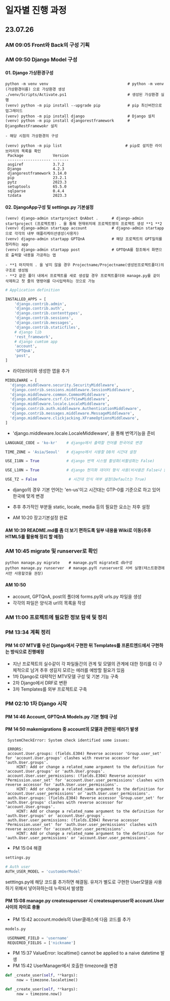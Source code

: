 # 일자별 진행 과정
## 23.07.26
 ### AM 09:05 Front와 Back의 구성 기획
 
 ### AM 09:50 Django Model 구성
  #### 01. Django 가상환경구성
   ```shell
   python -m venv venv                                   # python -m venv (가상환경이름) 으로 가상환경 생성
   ./venv/Scripts/Activate.ps1                           # 생성된 가상환경 실행
   (venv) python -m pip install --upgrade pip            # pip 최신버전으로 업그레이드
   (venv) python -m pip install django                   # Django 설치
   (venv) python -m pip install djangorestframework      # DjangoRestFramewokr 설치
   ```
    - 해당 시점의 가상환경의 구성
 
   ```shell
   (venv) python -m pip list                            # pip로 설치한 라이브러리의 목록을 확인
    Package             Version
    ------------------- -------
    asgiref             3.7.2
    Django              4.2.3
    djangorestframework 3.14.0
    pip                 23.2.1
    pytz                2023.3
    setuptools          65.5.0
    sqlparse            0.4.4
    tzdata              2023.3
   ```
 
  #### 02. DjangoApp구성 및 settings.py 기본설정
   ```shell
   (venv) django-admin startproject QnAbot .      # django-admin startproject (프로젝트명) . 을 통해 현재위치에 프로젝트명의 프로젝트 생성 **1 **2
   (venv) django-admin startapp account           # djagno-admin startapp으로 각각의 내부 애플리케이션생성(사용자)
   (venv) djagno-admin startapp GPTQnA            # 해당 프로젝트의 GPT질의를 정리하는 app
   (venv) django-admin startapp post              # GPTQnA를 참조해서 화면으로 출력할 내용을 가공하는 앱
   ```
    - **1 마지막의 . 을 넣지 않을 경우 Projectname/Projectname(생성된프로젝트폴더)의 구조로 생성됨
    - **2 같은 폴더 내에서 프로젝트를 새로 생성할 경우 프로젝트폴더와 manage.py를 같이 삭제하고 첫 줄의 명령어를 다시입력하는 것으로 가능
 
   ```python
   # Application definition
 
   INSTALLED_APPS = [
       'django.contrib.admin',
       'django.contrib.auth',
       'django.contrib.contenttypes',
       'django.contrib.sessions',
       'django.contrib.messages',
       'django.contrib.staticfiles',
       # django lib
       'rest_framework',
       # django cumtom app
       'account',
       'GPTQnA',
       'post',
   ]
   ```
   - 라이브러리와 생성한 앱을 추가
 
   ```python
   MIDDLEWARE = [
     'django.middleware.security.SecurityMiddleware',
     'django.contrib.sessions.middleware.SessionMiddleware',
     'django.middleware.common.CommonMiddleware',
     'django.middleware.csrf.CsrfViewMiddleware',
     'django.middleware.locale.LocaleMiddleware',
     'django.contrib.auth.middleware.AuthenticationMiddleware',
     'django.contrib.messages.middleware.MessageMiddleware',
     'django.middleware.clickjacking.XFrameOptionsMiddleware',
   ]
   ```
   - 'django.middleware.locale.LocaleMiddleware', 을 통해 번역기능을 준비
 
   ```python
   LANGUAGE_CODE = 'ko-kr'    # django에서 출력할 언어를 한국어로 변경
  
   TIME_ZONE = 'Asia/Seoul'   # djagno에서 사용할 DB의 시간대 설정
  
   USE_I18N = True            # django 번역 시스템 활성화(비활성화는 False)
  
   USE_L10N = True            # django 현지화 데이터 형식 사용(비사용은 False나 없음)
  
   USE_TZ = False              # 시간대 인식 여부 설정(Default는 True)
   ```
   - django의 경우 기본 언어는 'en-us'이고 시간대는 GTP-0를 기준으로 하고 있어 한국에 맞게 변경
   
  - 추후 추가적인 부분들 static, locale, media 등의 필요한 요소는 차후 설정
  - AM 10:20 장고기본설정 완료
  #### AM 10:39 README.md를 좀 더 보기 편하도록 일부 내용을 Wiki로 이동(추후 HTML5를 활용해 정리 할 예정)
  
 ### AM 10:45 migrate 및 runserver로 확인
  ```shell
  python manage.py migrate    # manage.py의 migrate로 db구성
  python manage.py runserver  # manage.py의 runserver로 서버 실행(테스트환경에서만 사용할것을 권장)
  ```

  #### AM 10:50
   - account, GPTQnA, post의 폴더에 forms.py와 urls.py 파일을 생성
   - 각각의 파일은 양식과 url의 목록을 작성

 ### AM 11:00 프로젝트에 필요한 정보 탐색 및 정리
 ### PM 13:34 계획 정리
  #### PM 14:07 MTV를 우선 Django에서 구현한 뒤 Templates를 프론트엔드에서 구현하는 방식으로 진행예정
   - 지난 프로젝트의 실수같이 각 파일들간의 관계 및 모델의 관계에 대한 정리를 더 구체적으로 남겨 추후 생길지 모르는 에러를 예방할 필요가 있음
   - 1차 Django로 대략적인 MTV모델 구성 및 기본 기능 구축
   - 2차 Django에서 DRF로 변환
   - 3차 Templates를 외부 프로젝트로 구축

 ### PM 02:10 1차 Django 시작
  #### PM 14:46 Account, GPTQnA Models.py 기본 형태 구성
  #### PM 14:50 makemigrations 중 account의 모델과 관련된 에러가 발생
   ```shell
    SystemCheckError: System check identified some issues:

    ERRORS:
    account.User.groups: (fields.E304) Reverse accessor 'Group.user_set' for 'account.User.groups' clashes with reverse accessor for 'auth.User.groups'.
        HINT: Add or change a related_name argument to the definition for 'account.User.groups' or 'auth.User.groups'.
    account.User.user_permissions: (fields.E304) Reverse accessor 'Permission.user_set' for 'account.User.user_permissions' clashes with reverse accessor for 'auth.User.user_permissions'.
        HINT: Add or change a related_name argument to the definition for 'account.User.user_permissions' or 'auth.User.user_permissions'.
    auth.User.groups: (fields.E304) Reverse accessor 'Group.user_set' for 'auth.User.groups' clashes with reverse accessor for 'account.User.groups'.
        HINT: Add or change a related_name argument to the definition for 'auth.User.groups' or 'account.User.groups'.
    auth.User.user_permissions: (fields.E304) Reverse accessor 'Permission.user_set' for 'auth.User.user_permissions' clashes with reverse accessor for 'account.User.user_permissions'.
        HINT: Add or change a related_name argument to the definition for 'auth.User.user_permissions' or 'account.User.user_permissions'.
  ```
   - PM 15:04 해결
   ```python
   settings.py
   
   # Auth user
   AUTH_USER_MODEL = 'customUerModel'
   ```
   setttings.py에 해당 코드를 추가하면 해결됨. 유저가 별도로 구현한 User모델을 사용하기 위해서 넣어햐하는데 누락되서 발생함
  #### PM 15:08 manage.py createsuperuser 시 createsuperuser와 account.User사이의 차이로 충돌
   - PM 15:42 account.models의 User클래스에 다음 코드를 추가
   ```python
   models.py
   
    USERNAME_FIELD = 'username'
    REQUIRED_FIELDS = ['nickname']
   ```
   - PM 15:37 ValueError: localtime() cannot be applied to a naive datetime 발생
   - PM 15:42 UserManager에서 호출한 timezone을 변경
   ```python
   def _create_user(self, **kargs):
        now = timezone.localetime()

   def _create_user(self, **kargs):
        now = timezone.now()
        
   ```

